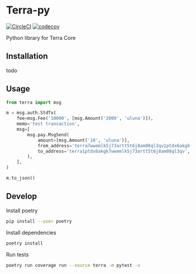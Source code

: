 # Terra-py

[![CircleCI](https://circleci.com/gh/terra-project/terra-py/tree/develop.svg?style=svg&circle-token=5f2dc128a3b81385969b69b77db1ed45d9163b5c)](https://circleci.com/gh/terra-project/terra-py/tree/develop)
[![codecov](https://codecov.io/gh/terra-project/terra-py/branch/develop/graph/badge.svg?token=mYwZ5wP3oU)](https://codecov.io/gh/terra-project/terra-py)


Python library for Terra Core

## Installation

todo

## Usage

```python
from terra import msg

m = msg.auth.StdTx(
    fee=msg.Fee('10000', [msg.Amount('2000', 'uluna')]),
    memo='test transaction',
    msg=[
        msg.pay.MsgSend(
            amount=[msg.Amount('10', 'uluna')],
            from_address='terra7wwemlk5j73artt5t6j8am08ql3qv1ptdx6akgk',
            to_address='terra1ptdx6akgk7wwemlk5j73artt5t6j8am08ql3qv',
        ),
    ],
)

m.to_json()
```

## Develop

Install poetry

```bash
pip install --user poetry
```

Install dependencies

```bash
poetry install
```

Run tests

```bash
poetry run coverage run --source terra -m pytest -v
```
